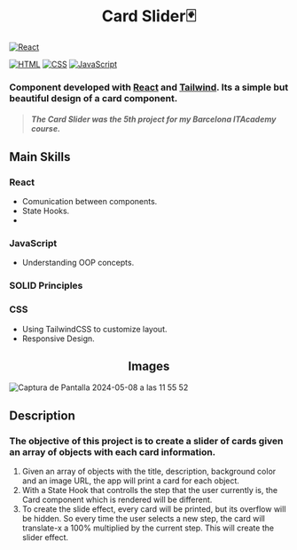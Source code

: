 <h1 align=center>Card Slider🃏</h1>

[![React](https://img.shields.io/badge/React-18.2.0+-lightblue?style=for-the-badge&logo=react&logoColor=white&labelColor=101010)](https://react.dev)

[![HTML](https://img.shields.io/badge/HTML-orange?style=for-the-badge&logo=html5&logoColor=white&labelColor=101010)](https://developer.mozilla.org/es/docs/Web/HTML)
[![CSS](https://img.shields.io/badge/CSS-blue?style=for-the-badge&logo=css3&logoColor=white&labelColor=101010)](https://developer.mozilla.org/es/docs/Web/CSS)
[![JavaScript](https://img.shields.io/badge/JavaScript-yellow?style=for-the-badge&logo=javascript&logoColor=white&labelColor=101010)](https://developer.mozilla.org/es/docs/Web/JavaScript)

### Component developed with [React](https://react.dev/) and [Tailwind](https://tailwindcss.com/). Its a simple but beautiful design of a card component.
> ##### The Card Slider was the 5th project for my Barcelona ITAcademy course.

## Main Skills
### React
* Comunication between components.
* State Hooks.
* 
### JavaScript
* Understanding OOP concepts.
### SOLID Principles
### CSS
* Using TailwindCSS to customize layout.
* Responsive Design.

<h2 align=center>Images</h2>

![Captura de Pantalla 2024-05-08 a las 11 55 52](https://github.com/opujade/card-slider-component/assets/146122361/5af73ad8-9a76-4dd1-aaf4-98f18c20d6a7)

## Description
### The objective of this project is to create a slider of cards given an array of objects with each card information.
1. Given an array of objects with the title, description, background color and an image URL, the app will print a card for each object.
2. With a State Hook that controlls the step that the user currently is, the Card component which is rendered will be different.
3. To create the slide effect, every card will be printed, but its overflow will be hidden. So every time the user selects a new step, the card will translate-x a 100% multiplied by the current step. This will create the slider effect.
